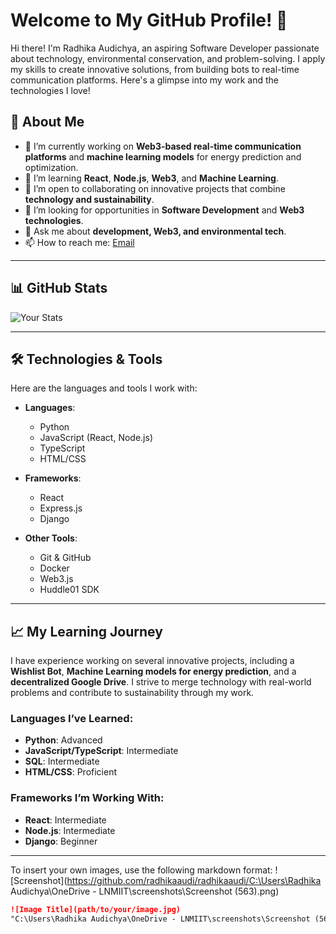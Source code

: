# Welcome to My GitHub Profile! 👋

Hi there! I'm Radhika Audichya, an aspiring Software Developer passionate about technology, environmental conservation, and problem-solving. I apply my skills to create innovative solutions, from building bots to real-time communication platforms. Here's a glimpse into my work and the technologies I love!

## 🚀 About Me

- 🔭 I’m currently working on **Web3-based real-time communication platforms** and **machine learning models** for energy prediction and optimization.
- 🌱 I’m learning **React**, **Node.js**, **Web3**, and **Machine Learning**.
- 👯 I’m open to collaborating on innovative projects that combine **technology and sustainability**.
- 🤔 I’m looking for opportunities in **Software Development** and **Web3 technologies**.
- 💬 Ask me about **development, Web3, and environmental tech**.
- 📫 How to reach me: [Email](mailto:your.email@example.com)

---

## 📊 GitHub Stats

![Your Stats](https://github-readme-stats.vercel.app/api?username=yourusername&show_icons=true&theme=radical)

---

## 🛠️ Technologies & Tools

Here are the languages and tools I work with:

- **Languages**: 
  - Python
  - JavaScript (React, Node.js)
  - TypeScript
  - HTML/CSS

- **Frameworks**: 
  - React
  - Express.js
  - Django

- **Other Tools**:
  - Git & GitHub
  - Docker
  - Web3.js
  - Huddle01 SDK

---

## 📈 My Learning Journey

I have experience working on several innovative projects, including a **Wishlist Bot**, **Machine Learning models for energy prediction**, and a **decentralized Google Drive**. I strive to merge technology with real-world problems and contribute to sustainability through my work.

### Languages I’ve Learned:
- **Python**: Advanced
- **JavaScript/TypeScript**: Intermediate
- **SQL**: Intermediate
- **HTML/CSS**: Proficient

### Frameworks I’m Working With:
- **React**: Intermediate
- **Node.js**: Intermediate
- **Django**: Beginner

---





To insert your own images, use the following markdown format:
![Screenshot](https://github.com/radhikaaudi/radhikaaudi/C:\Users\Radhika Audichya\OneDrive - LNMIIT\screenshots\Screenshot (563).png)

```markdown
![Image Title](path/to/your/image.jpg)
"C:\Users\Radhika Audichya\OneDrive - LNMIIT\screenshots\Screenshot (563).png"
